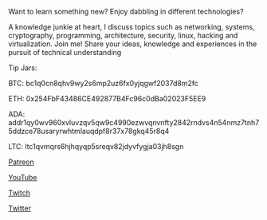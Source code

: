 Want to learn something new? Enjoy dabbling in different technologies?

A knowledge junkie at heart, I discuss topics such as networking, systems, cryptography, programming, architecture, security, linux, hacking and virtualization. Join me! Share your ideas, knowledge and experiences in the pursuit of technical understanding

Tip Jars:

BTC: bc1q0cn8qhv9wy2s6mp2uz6fx0yjqgwf2037d8m2fc

ETH: 0x254FbF43486CE492877B4Fc96c0dBa02023F5EE9

ADA: addr1qy0wv960xvluvzqv5qw9c4990ezwvqnvnfty2842rndvs4n54nmz7tnh75ddzce78usaryrwhtmlauqdpf8r37x78gkq45r8q4

LTC: ltc1qvmqrs6hjhqyqp5sreqv82jdyvfygja03jh8sgn


[Patreon](https://www.patreon.com/Packetization)

[YouTube](https://www.youtube.com/channel/UClJOOUGho8mCrwlcRqiunQQ)

[Twitch](https://www.twitch.tv/packetization)

[Twitter](https://twitter.com/0xpacketization)

<!---
Packetization/Packetization is a ✨ special ✨ repository because its `README.md` (this file) appears on your GitHub profile.
You can click the Preview link to take a look at your changes.
--->
